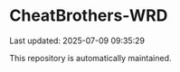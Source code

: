 # CheatBrothers-WRD

Last updated: 2025-07-09 09:35:29

This repository is automatically maintained.
